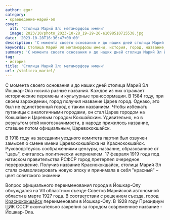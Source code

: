 ```yaml
---
author: egor
category:
- краеведение-марий-эл
cover:
  alt: 'Столица Марий Эл: метаморфозы имени'
  image: 2023/10/photo_2023-10-28_19-29-26-e1698510715538.jpg
date: '2023-10-28T16:36:47+00:00'
description: 'С момента своего основания и до наших дней столица Марий Эл Йошкар-Ола носила разные названия. Каждое из них отражает исторические перемены и культурные...'
keywords: Столица Марий Эл метаморфозы имени, история, город, название, йошкар, году, городом, краснококшайск, столица, марий, ола, царев, года, олу, момента, своего, основания
summary: 'С момента своего основания и до наших дней столица Марий Эл Йошкар-Ола носила разные названия. Каждое из них отражает исторические перемены и культурные...'
tag:
- история
title: 'Столица Марий Эл: метаморфозы имени'
url: /stolicza_mariel/
---
```


С момента своего основания и до наших дней столица Марий Эл Йошкар-Ола носила разные названия. Каждое из них отражает исторические перемены и культурные трансформации. В 1584 году, при своем зарождении, город получил название Царев город. Однако, это был не единственный город с таким названием. Чтобы избежать путаницы с аналогичными городами, он стал Царев городом на Кокшайке и Царевым городом Кокшайским. Удивительно, но в результом этой многозначимости, в народе прижилось название, ставшее потом официальным, Царевококшайск.

В 1918 году на заседании уездного комитета партии был озвучен замысел о смене имени Царевококшайска на Краснококшайск. Руководствуясь соображениями цензуры, название, образованное от "царь", считалось политически неприемлем. 17 февраля 1919 года под натиском правительства РСФСР город претерпел очередное перерождение. Получив название Краснококшайск, столица Марий Эл стала символизировать новую эпоху и принимала в себя "красный" – цвет советского знамени.

Вопрос официального переименования города в Йошкар-Олу обсуждался на VII областном съезде Советов Марийской автономной области в марте 1927 года. В соответствии с решением съезда, город [Краснококшайск](/yoshkar-ola/) переименовали в Йошкар-Олу. В 1928 году Президиум ЦИК СССР окончательно закрепил за городом современное название - Йошкар-Ола.